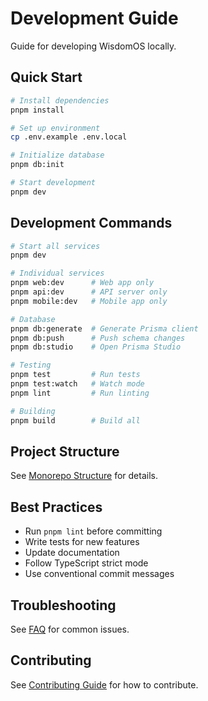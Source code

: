 # Development Guide

Guide for developing WisdomOS locally.

## Quick Start

```bash
# Install dependencies
pnpm install

# Set up environment
cp .env.example .env.local

# Initialize database
pnpm db:init

# Start development
pnpm dev
```

## Development Commands

```bash
# Start all services
pnpm dev

# Individual services
pnpm web:dev      # Web app only
pnpm api:dev      # API server only
pnpm mobile:dev   # Mobile app only

# Database
pnpm db:generate  # Generate Prisma client
pnpm db:push      # Push schema changes
pnpm db:studio    # Open Prisma Studio

# Testing
pnpm test         # Run tests
pnpm test:watch   # Watch mode
pnpm lint         # Run linting

# Building
pnpm build        # Build all
```

## Project Structure

See [Monorepo Structure](../../architecture/monorepo-structure.md) for details.

## Best Practices

- Run `pnpm lint` before committing
- Write tests for new features
- Update documentation
- Follow TypeScript strict mode
- Use conventional commit messages

## Troubleshooting

See [FAQ](../../getting-started/faq.md#troubleshooting) for common issues.

## Contributing

See [Contributing Guide](../../contributing/README.md) for how to contribute.
